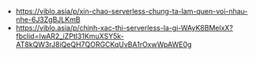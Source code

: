 - https://viblo.asia/p/xin-chao-serverless-chung-ta-lam-quen-voi-nhau-nhe-6J3ZgBJLKmB
- https://viblo.asia/p/chinh-xac-thi-serverless-la-gi-WAyK8BMelxX?fbclid=IwAR2_iZPtI31KmuXSY5k-AT8kQW3rJ8iQeQH7QORGCKqUvBA1rOxwWpAWE0g